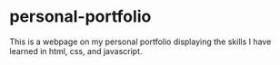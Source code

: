 # personal-portfolio

This is a webpage on my personal portfolio displaying the skills I have learned in html, css, and javascript.
